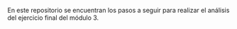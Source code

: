 En este repositorio se encuentran los pasos a seguir para realizar el análisis del ejercicio final del módulo 3.
